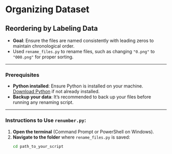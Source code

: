 # Organizing Dataset

## Reordering by Labeling Data
- **Goal**: Ensure the files are named consistently with leading zeros to maintain chronological order.
- Used `rename_files.py` to rename files, such as changing `"0.png"` to `"000.png"` for proper sorting.

---

### Prerequisites
- **Python installed**: Ensure Python is installed on your machine.  
  [Download Python](https://www.python.org/downloads/) if not already installed.
- **Backup your data**: It’s recommended to back up your files before running any renaming script.

---

### Instructions to Use `renumber.py`:
1. **Open the terminal** (Command Prompt or PowerShell on Windows).
2. **Navigate to the folder** where `rename_files.py` is saved:
   ```bash
   cd path_to_your_script
